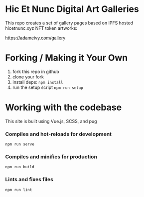 # Hic Et Nunc Digital Art Galleries

This repo creates a set of gallery pages based on IPFS hosted hicetnunc.xyz NFT token artworks:

https://adameivy.com/gallery

# Forking / Making it Your Own

1. fork this repo in github
2. clone your fork
3. install deps: `npm install`
4. run the setup script `npm run setup`

# Working with the codebase

This site is built using Vue.js, SCSS, and pug

### Compiles and hot-reloads for development

```
npm run serve
```

### Compiles and minifies for production

```
npm run build
```

### Lints and fixes files

```
npm run lint
```
